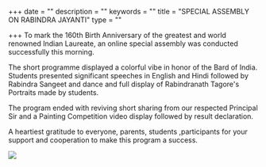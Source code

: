 +++
date = ""
description = ""
keywords = ""
title = "SPECIAL ASSEMBLY ON RABINDRA JAYANTI"
type = ""

+++
To mark the 160th Birth Anniversary of the greatest and world renowned Indian Laureate, an online special assembly was conducted successfully this morning. 

The short programme displayed a colorful vibe in honor of the Bard of India. Students presented significant speeches in English and Hindi followed by Rabindra Sangeet and dance and full display of Rabindranath Tagore's Portraits made by students. 

The program ended with reviving short sharing from our respected Principal Sir and a Painting Competition video display followed by result declaration. 

A heartiest gratitude to everyone, parents, students ,participants for your support and cooperation to make this program a success.

![](/uploads/2021/05/11/12.jpg)
